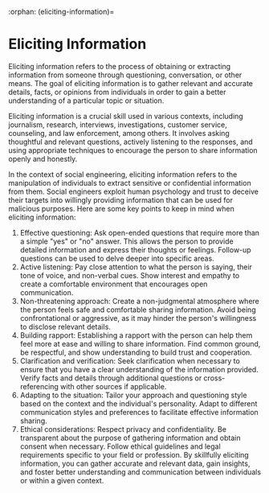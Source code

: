 :orphan:
(eliciting-information)=

# Eliciting Information

Eliciting information refers to the process of obtaining or extracting information from someone through questioning, conversation, or other means. The goal of eliciting information is to gather relevant and accurate details, facts, or opinions from individuals in order to gain a better understanding of a particular topic or situation.

Eliciting information is a crucial skill used in various contexts, including journalism, research, interviews, investigations, customer service, counseling, and law enforcement, among others. It involves asking thoughtful and relevant questions, actively listening to the responses, and using appropriate techniques to encourage the person to share information openly and honestly.

In the context of social engineering, eliciting information refers to the manipulation of individuals to extract sensitive or confidential information from them. Social engineers exploit human psychology and trust to deceive their targets into willingly providing information that can be used for malicious purposes.
Here are some key points to keep in mind when eliciting information:
1.	Effective questioning: Ask open-ended questions that require more than a simple "yes" or "no" answer. This allows the person to provide detailed information and express their thoughts or feelings. Follow-up questions can be used to delve deeper into specific areas.
2.	Active listening: Pay close attention to what the person is saying, their tone of voice, and non-verbal cues. Show interest and empathy to create a comfortable environment that encourages open communication.
3.	Non-threatening approach: Create a non-judgmental atmosphere where the person feels safe and comfortable sharing information. Avoid being confrontational or aggressive, as it may hinder the person's willingness to disclose relevant details.
4.	Building rapport: Establishing a rapport with the person can help them feel more at ease and willing to share information. Find common ground, be respectful, and show understanding to build trust and cooperation.
5.	Clarification and verification: Seek clarification when necessary to ensure that you have a clear understanding of the information provided. Verify facts and details through additional questions or cross-referencing with other sources if applicable.
6.	Adapting to the situation: Tailor your approach and questioning style based on the context and the individual's personality. Adapt to different communication styles and preferences to facilitate effective information sharing.
7.	Ethical considerations: Respect privacy and confidentiality. Be transparent about the purpose of gathering information and obtain consent when necessary. Follow ethical guidelines and legal requirements specific to your field or profession.
By skillfully eliciting information, you can gather accurate and relevant data, gain insights, and foster better understanding and communication between individuals or within a given context.
